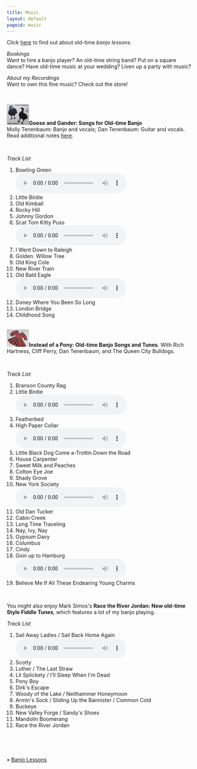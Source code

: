```yaml
---
title: Music
layout: default
pageid: music
---
```


<script>
$( document ).ready(function() {
	var addr = String.fromCharCode(109, 98, 116, 101, 110, 110, 121, 64, 103, 109, 97, 105, 108, 46, 99, 111, 109);
	var html = "<a href='mailto:" + addr + "'>Email me.</a>"
	$("#emailaddress").html(html);
});
</script>


<p>Click <a href="banjo-lessons.html">here</a> to find out about old-time <em>banjo lessons</em>.</p>
<p><em>Bookings</em><br />
Want to hire a banjo player? An old-time string band? Put on a square dance? Have old-time music at your wedding? Liven up a party with music? <span id="emailaddress"></span></p>
<p style="text-align: left;"><em>About my Recordings</em><br />
Want to own this fine music? Check out the store!</p>
<p style="text-align: left;">&nbsp;</p>
<p><strong><img width="60" height="57" alt="" class="imgBorder floatL" src="../uploads/images/Goose&#32;and&#32;Gander.jpg" />Goose and Gander: Songs for Old-time Banjo</strong><br />
Molly Tenenbaum: Banjo and vocals; Dan Tenenbaum: Guitar and vocals.<br />
Read additional notes <a href="/music/GooseAndGanderNotes.html" rel="Text_Window" title="Goose and Gander Notes">here</a>.</p>
<p>&nbsp;</p>
<p><em>Track List</em></p>
<ol>
    <li>Bowling Green&nbsp;
			<div>
				<audio controls>
					<source src='/uploads/mp3/01 Bowling Green.mp3'
					Your browser does not support the audio element.
					Please use an HTML5-compatible browser.
				</audio>
			</div>
		</li>
    <li>Little Birdie</li>
    <li>Old Kimball</li>
    <li>Rocky Hill</li>
    <li>Johnny Gordon</li>
		<li>Scat Tom Kitty Puss&nbsp;
			<div>
				<audio controls>
					<source src='/uploads/mp3/06 Scat Tom Kitty Puss.mp3'
					Your browser does not support the audio element.
					Please use an HTML5-compatible browser.
				</audio>
			</div>
		</li>
    <li>I Went Down to Raleigh</li>
    <li>Golden &nbsp;Willow Tree</li>
    <li>Old King Cole</li>
    <li>New River Train</li>
		<li>Old Bald Eagle&nbsp;
			<div>
				<audio controls>
					<source src='/uploads/mp3/11 Old Bald Eagle.mp3'
					Your browser does not support the audio element.
					Please use an HTML5-compatible browser.
				</audio>
			</div>
		</li>
    <li>Doney Where You Been So Long</li>
    <li>London Bridge&nbsp;</li>
    <li>Childhood Song<br />
    &nbsp;</li>
</ol>
<p><strong><img width="60" height="47" alt="" class="imgBorder floatL" src="../uploads/images/Instead&#32;of&#32;a&#32;Pony.jpg" />Instead of a Pony: Old-time Banjo Songs and Tunes</strong>. With Rich Hartness, Cliff Perry, Dan Tenenbaum, and The Queen City Bulldogs.</p>
<p>&nbsp;</p>
<p><em>Track List</em></p>
<ol>
    <li>Branson County Rag&nbsp;</li>
		<li>Little Birdie&nbsp;
			<div>
				<audio controls>
					<source src='/uploads/mp3/01 02 Little Birdie.mp3'
					Your browser does not support the audio element.
					Please use an HTML5-compatible browser.
				</audio>
			</div>
		</li>
    <li>Featherbed</li>
		<li>High Paper Collar&nbsp;
			<div>
				<audio controls>
					<source src='/uploads/mp3/01 04 High Paper Collar.mp3'
					Your browser does not support the audio element.
					Please use an HTML5-compatible browser.
				</audio>
			</div>
		</li>
    <li>Little Black Dog Come a-Trottin Down the Road</li>
    <li>House Carpenter</li>
    <li>Sweet Milk and Peaches</li>
    <li>Cotton Eye Joe</li>
    <li>Shady Grove</li>
		<li>New York Society&nbsp;
			<div>
				<audio controls>
					<source src='/uploads/mp3/01 10 New York Society.mp3'
					Your browser does not support the audio element.
					Please use an HTML5-compatible browser.
				</audio>
			</div>
		</li>
    <li>Old Dan Tucker</li>
    <li>Cabin Creek</li>
    <li>Long Time Traveling</li>
    <li>Nay, Ivy, Nay</li>
    <li>Gypsum Davy</li>
    <li>Columbus</li>
    <li>Cindy</li>
		<li>Goin up to Hamburg&nbsp;
			<div>
				<audio controls>
					<source src="/uploads/mp3/01 18 Goin' Up To Hamburg.mp3"
					Your browser does not support the audio element.
					Please use an HTML5-compatible browser.
				</audio>
			</div>
		</li>
    <li>Believe Me If All These Endearing Young Charms</li>
</ol>
<p>&nbsp;</p>
<p>You might also enjoy Mark Simos's&nbsp;<strong style="font-weight: bold;">Race the River Jordan: New old-</strong><strong>time Style Fiddle Tunes</strong>, which features a lot of my banjo playing.</p>
<p><em>Track List</em></p>
<ol>
	<li>Sail Away Ladies / Sail Back Home Again&nbsp;
		<div>
				<audio controls>
					<source src='/uploads/mp3/01 Sail Away Ladies_Sail Back Home Again.mp3'
					Your browser does not support the audio element.
					Please use an HTML5-compatible browser.
				</audio>
			</div>
	</li>
    <li>Scotty</li>
    <li>Luther / The Last Straw</li>
    <li>Lit Splickety / I'll Sleep When I'm Dead&nbsp;</li>
    <li>Pony Boy</li>
    <li>Dirk's Escape</li>
    <li>Woody of the Lake / Neithammer Honeymoon</li>
    <li>Armin's Sock / Sliding Up the Bannister / Common Cold</li>
    <li>Buckeye</li>
    <li>New Valley Forge / Sandy's Shoes</li>
    <li>Mandolin Boomerang</li>
    <li>Race the River Jordan</li>
</ol>
<p>&nbsp;</p>
<p>&nbsp;</p>
<p>&raquo;&nbsp;<a href="banjo-lessons.html">Banjo Lessons</a></p>
